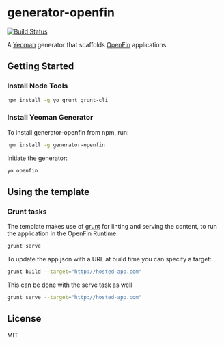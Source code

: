 # generator-openfin
[![Build Status](https://api.travis-ci.org/openfin/generator-openfin.svg?branch=master)](https://travis-ci.org/openfin/generator-openfin)

A [Yeoman](http://yeoman.io) generator that scaffolds [OpenFin](http://openfin.co/index.html) applications.


## Getting Started

### Install Node Tools
```bash
npm install -g yo grunt grunt-cli
```

### Install Yeoman Generator

To install generator-openfin from npm, run:

```bash
npm install -g generator-openfin
```

Initiate the generator:

```bash
yo openfin
```

## Using the template

### Grunt tasks
The template makes use of [grunt](http://gruntjs.com/) for linting and serving the content, to run the application in the OpenFin Runtime:
```bash
grunt serve
```

To update the app.json with a URL at build time you can specify a target:
```bash
grunt build --target="http://hosted-app.com"
```

This can be done with the serve task as well
```bash
grunt serve --target="http://hosted-app.com"
```
## License

MIT
